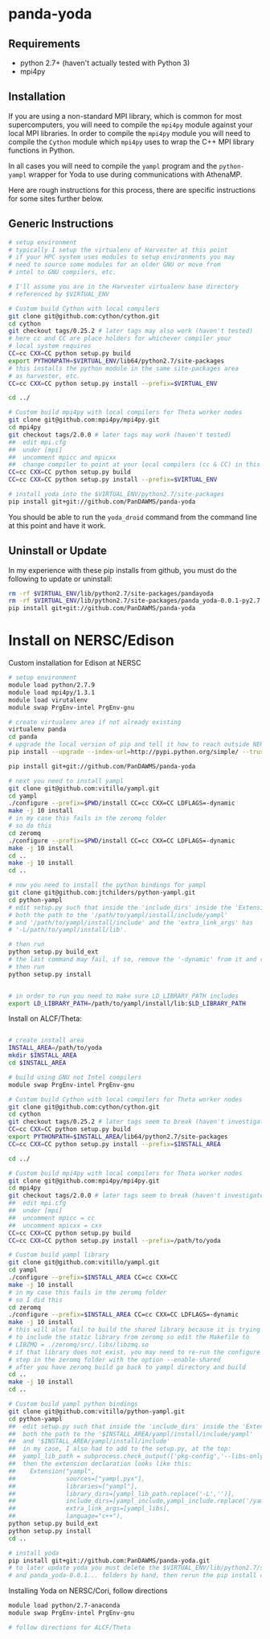 # panda-yoda

## Requirements

- python 2.7+ (haven't actually tested with Python 3)
- mpi4py

##  Installation

If you are using a non-standard MPI library, which is common for most supercomputers, you will need to compile the `mpi4py` module against your local MPI libraries. In order to compile the `mpi4py` module you will need to compile the `Cython` module which `mpi4py` uses to wrap the C++ MPI library functions in Python.

In all cases you will need to compile the `yampl` program and the `python-yampl` wrapper for Yoda to use during communications with AthenaMP.

Here are rough instructions for this process, there are specific instructions for some sites further below.

## Generic Instructions

```bash
# setup environment
# typically I setup the virtualenv of Harvester at this point
# if your HPC system uses modules to setup environments you may
# need to source some modules for an older GNU or move from 
# intel to GNU compilers, etc.

# I'll assume you are in the Harvester virtualenv base directory
# referenced by $VIRTUAL_ENV

# Custom build Cython with local compilers
git clone git@github.com:cython/cython.git
cd cython
git checkout tags/0.25.2 # later tags may also work (haven't tested)
# here cc and CC are place holders for whichever compiler your
# local system requires
CC=cc CXX=CC python setup.py build
export PYTHONPATH=$VIRTUAL_ENV/lib64/python2.7/site-packages
# this installs the python module in the same site-packages area
# as harvester, etc.
CC=cc CXX=CC python setup.py install --prefix=$VIRTUAL_ENV

cd ../

# Custom build mpi4py with local compilers for Theta worker nodes
git clone git@github.com:mpi4py/mpi4py.git
cd mpi4py
git checkout tags/2.0.0 # later tags may work (haven't tested)
##  edit mpi.cfg
##  under [mpi]
##  uncomment mpicc and mpicxx
##  change compiler to point at your local compilers (cc & CC) in this example
CC=cc CXX=CC python setup.py build
CC=cc CXX=CC python setup.py install --prefix=$VIRTUAL_ENV

# install yoda into the $VIRTUAL_ENV/python2.7/site-packages
pip install git+git://github.com/PanDAWMS/panda-yoda
```

You should be able to run the `yoda_droid` command from the command line at this point and have it work.

## Uninstall or Update

In my experience with these pip installs from github, you must do the following to update or uninstall:
```bash
rm -rf $VIRTUAL_ENV/lib/python2.7/site-packages/pandayoda
rm -rf $VIRTUAL_ENV/lib/python2.7/site-packages/panda_yoda-0.0.1-py2.7.egg-info
pip install git+git://github.com/PanDAWMS/panda-yoda
```


# Install on NERSC/Edison

Custom installation for Edison at NERSC

```bash
# setup environment
module load python/2.7.9
module load mpi4py/1.3.1
module load virutalenv
module swap PrgEnv-intel PrgEnv-gnu

# create virtualenv area if not already existing
virtualenv panda
cd panda
# upgrade the local version of pip and tell it how to reach outside NERSC
pip install --upgrade --index-url=http://pypi.python.org/simple/ --trusted-host pypi.python.org  pip

pip install git+git://github.com/PanDAWMS/panda-yoda

# next you need to install yampl
git clone git@github.com:vitillo/yampl.git
cd yampl
./configure --prefix=$PWD/install CC=cc CXX=CC LDFLAGS=-dynamic
make -j 10 install
# in my case this fails in the zeromq folder
# so do this
cd zeromq
./configure --prefix=$PWD/install CC=cc CXX=CC LDFLAGS=-dynamic
make -j 10 install
cd ..
make -j 10 install
cd ..

# now you need to install the python bindings for yampl
git clone git@github.com:jtchilders/python-yampl.git
cd python-yampl
# edit setup.py such that inside the 'include_dirs' inside the 'Extension' have
# both the path to the '/path/to/yampl/install/include/yampl' 
# and '/path/to/yampl/install/include' and the 'extra_link_args' has 
# '-L/path/to/yampl/install/lib'. 

# then run
python setup.py build_ext 
# the last command may fail, if so, remove the '-dynamic' from it and run by hand
# then run
python setup.py install


# in order to run you need to make sure LD_LIBRARY_PATH includes
export LD_LIBRARY_PATH=/path/to/yampl/install/lib:$LD_LIBRARY_PATH

```

Install on ALCF/Theta:
```bash

# create install area
INSTALL_AREA=/path/to/yoda
mkdir $INSTALL_AREA
cd $INSTALL_AREA

# build using GNU not Intel compilers
module swap PrgEnv-intel PrgEnv-gnu

# Custom build Cython with local compilers for Theta worker nodes
git clone git@github.com:cython/cython.git
cd cython
git checkout tags/0.25.2 # later tags seem to break (haven't investigated further)
CC=cc CXX=CC python setup.py build
export PYTHONPATH=$INSTALL_AREA/lib64/python2.7/site-packages
CC=cc CXX=CC python setup.py install --prefix=$INSTALL_AREA

cd ../

# Custom build mpi4py with local compilers for Theta worker nodes
git clone git@github.com:mpi4py/mpi4py.git
cd mpi4py
git checkout tags/2.0.0 # later tags seem to break (haven't investigated further)
##  edit mpi.cfg
##  under [mpi]
##  uncomment mpicc = cc
##  uncomment mpicxx = cxx
CC=cc CXX=CC python setup.py build
CC=cc CXX=CC python setup.py install --prefix=/path/to/yoda

# Custom build yampl library
git clone git@github.com:vitillo/yampl.git
cd yampl
./configure --prefix=$INSTALL_AREA CC=cc CXX=CC
make -j 10 install
# in my case this fails in the zeromq folder
# so I did this
cd zeromq
./configure --prefix=$INSTALL_AREA CC=cc CXX=CC LDFLAGS=-dynamic
make -j 10 install
# this will also fail to build the shared library because it is trying
# to include the static library from zeromq so edit the Makefile to 
# LIBZMQ = ./zeromq/src/.libs/libzmq.so
# if that library does not exist, you may need to re-run the configure
# step in the zeromq folder with the option --enable-shared
# after you have zeromq build go back to yampl directory and build
cd ..
make -j 10 install
cd ..

# Custom build yampl python bindings
git clone git@github.com:vitillo/python-yampl.git
cd python-yampl
##  edit setup.py such that inside the 'include_dirs' inside the 'Extension' have
##  both the path to the '$INSTALL_AREA/yampl/install/include/yampl' 
##  and '$INSTALL_AREA/yampl/install/include'
##  in my case, I also had to add to the setup.py, at the top:
##  yampl_lib_path = subprocess.check_output(['pkg-config','--libs-only-L','yampl']).decode('utf-8')[:-2]
##  then the extension declaration looks like this:
##    Extension("yampl",
##              sources=["yampl.pyx"],
##              libraries=["yampl"],
##              library_dirs=[yampl_lib_path.replace('-L','')],
##              include_dirs=[yampl_include,yampl_include.replace('/yampl','')],
##              extra_link_args=[yampl_libs],
##              language="c++"),
python setup.py build_ext
python setup.py install
cd ..

# install yoda
pip install git+git://github.com:PanDAWMS/panda-yoda.git
# to later update yoda you must delete the $VIRTUAL_ENV/lib/python2.7/site-packages/pandayoda 
# and panda_yoda-0.0.1... folders by hand, then rerun the pip install command
```

Installing Yoda on NERSC/Cori, follow directions

``` bash
module load python/2.7-anaconda
module swap PrgEnv-intel PrgEnv-gnu

# follow directions for ALCF/Theta
```





